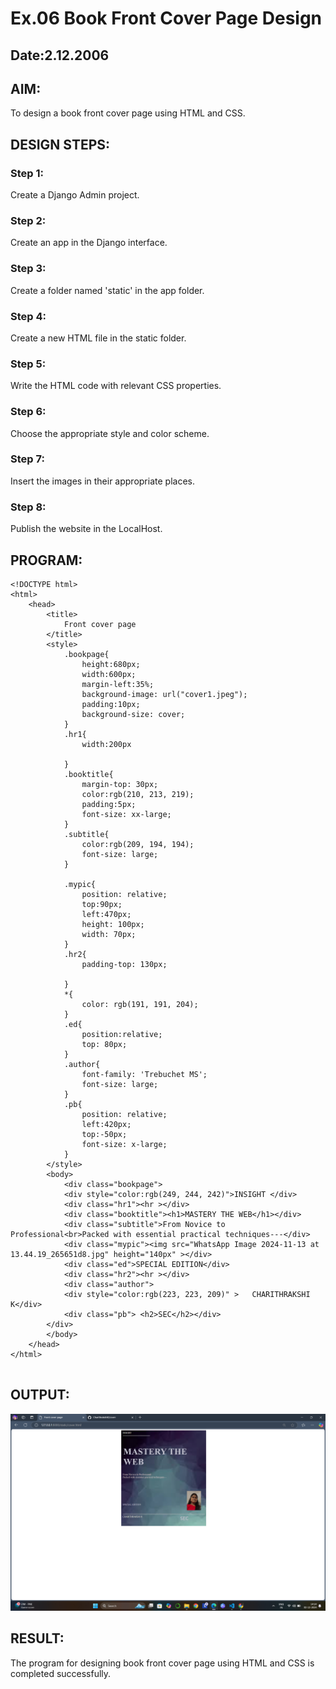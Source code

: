 # Ex.06 Book Front Cover Page Design
## Date:2.12.2006

## AIM:
To design a book front cover page using HTML and CSS.

## DESIGN STEPS:

### Step 1:
Create a Django Admin project.

### Step 2:
Create an app in the Django interface.

### Step 3:
Create a folder named 'static' in the app folder.

### Step 4:
Create a new HTML file in the static folder.

### Step 5:
Write the HTML code with relevant CSS properties.

### Step 6:
Choose the appropriate style and color scheme.

### Step 7:
Insert the images in their appropriate places.

### Step 8:
Publish the website in the LocalHost.

## PROGRAM:
```
<!DOCTYPE html>
<html>
    <head>
        <title>
            Front cover page
        </title>
        <style>
            .bookpage{
                height:680px;
                width:600px;
                margin-left:35%;
                background-image: url("cover1.jpeg");
                padding:10px;
                background-size: cover;
            }
            .hr1{
                width:200px

            }
            .booktitle{
                margin-top: 30px;
                color:rgb(210, 213, 219);
                padding:5px;
                font-size: xx-large;
            }
            .subtitle{
                color:rgb(209, 194, 194);
                font-size: large;
            }
            
            .mypic{
                position: relative;
                top:90px;
                left:470px;
                height: 100px;
                width: 70px;
            }
            .hr2{
                padding-top: 130px;
            
            }
            *{
                color: rgb(191, 191, 204);
            }
            .ed{
                position:relative;
                top: 80px;
            }
            .author{
                font-family: 'Trebuchet MS';
                font-size: large;
            }
            .pb{
                position: relative;
                left:420px;
                top:-50px;
                font-size: x-large;
            }
        </style>
        <body>
            <div class="bookpage">
            <div style="color:rgb(249, 244, 242)">INSIGHT </div>
            <div class="hr1"><hr ></div>
            <div class="booktitle"><h1>MASTERY THE WEB</h1></div>
            <div class="subtitle">From Novice to Professional<br>Packed with essential practical techniques---</div>
            <div class="mypic"><img src="WhatsApp Image 2024-11-13 at 13.44.19_265651d8.jpg" height="140px" ></div>
            <div class="ed">SPECIAL EDITION</div>
            <div class="hr2"><hr ></div>
            <div class="author">
            <div style="color:rgb(223, 223, 209)" >   CHARITHRAKSHI K</div>
            <div class="pb"> <h2>SEC</h2></div>
        </div>
        </body>
    </head>
</html>


```

## OUTPUT:

![alt text]({DF2A104E-574B-4546-80D4-34FFDCC12C13}.png)
## RESULT:
The program for designing book front cover page using HTML and CSS is completed successfully.
